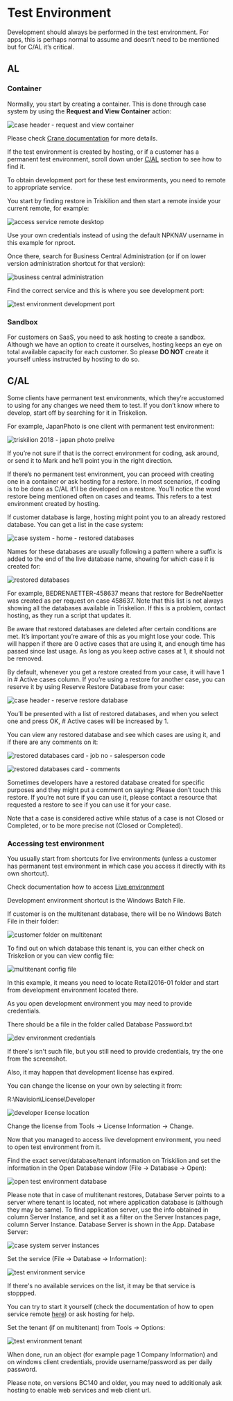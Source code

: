 # Test Environment
Development should always be performed in the test environment. For apps, this is perhaps normal to assume and doesn’t need to be mentioned but for C/AL it’s critical.

## AL

### Container
Normally, you start by creating a container. This is done through case system by using the **Request and View Container** action:

![case header - request and view container](../.attachments/CaseHeader-RequestAndViewContainer.png)

Please check [Crane documentation](../Crane-Containers/Crane-Features.md) for more details.

If the test environment is created by hosting, or if a customer has a permanent test environment, scroll down under [C/AL](#cal) section to see how to find it.

To obtain development port for these test environments, you need to remote to appropriate service.

You start by finding restore in Triskilion and then start a remote inside your current remote, for example:

![access service remote desktop](../.attachments/AccessingServiceRemoteDesktop.png)

Use your own credentials instead of using the default NPKNAV username in this example for nproot.

Once there, search for Business Central Administration (or if on lower version administration shortcut for that version):

![business central administration](../.attachments/BusinessCentralAdministration.png)

Find the correct service and this is where you see development port:

![test environment development port](../.attachments/TestEnvironmentDevelopmentPort.png)

### Sandbox
For customers on SaaS, you need to ask hosting to create a sandbox. Although we have an option to create it ourselves, hosting keeps an eye on total available capacity for each customer. So please **DO NOT** create it yourself unless instructed by hosting to do so.

## C/AL

Some clients have permanent test environments, which they’re accustomed to using for any changes we need them to test. If you don’t know where to develop, start off by searching for it in Triskelion.

For example, JapanPhoto is one client with permanent test environment:

![triskilion 2018 - japan photo prelive](../.attachments/Triskilion2018-JapanPhotoPrelive.png)

If you’re not sure if that is the correct environment for coding, ask around, or send it to Mark and he’ll point you in the right direction.

If there’s no permanent test environment, you can proceed with creating one in a container or ask hosting for a restore. In most scenarios, if coding is to be done as C/AL it’ll be developed on a restore. You'll notice the word restore being mentioned often on cases and teams. This refers to a test environment created by hosting.

If customer database is large, hosting might point you to an already restored database. You can get a list in the case system:

![case system - home - restored databases](../.attachments/CaseSystem-Home-RestoredDatabases.png)

Names for these databases are usually following a pattern where a suffix is added to the end of the live database name, showing for which case it is created for:

![restored databases](../.attachments/RestoredDatabases.png)

For example, BEDRENAETTER-458637 means that restore for BedreNaetter was created as per request on case 458637. Note that this list is not always showing all the databases available in Triskelion. If this is a problem, contact hosting, as they run a script that updates it.

Be aware that restored databases are deleted after certain conditions are met. It’s important you’re aware of this as you might lose your code. This will happen if there are 0 active cases that are using it, and enough time has passed since last usage. As long as you keep active cases at 1, it should not be removed.

By default, whenever you get a restore created from your case, it will have 1 in # Active cases column. If you’re using a restore for another case, you can reserve it by using Reserve Restore Database from your case:

![case header - reserve restore database](../.attachments/CaseHeader-ReserveRestoreDatabase.png)

You’ll be presented with a list of restored databases, and when you select one and press OK, # Active cases will be increased by 1.

You can view any restored database and see which cases are using it, and if there are any comments on it:

![restored databases card - job no - salesperson code](../.attachments/RestoredDatabasesCard-JobNo-SalespersonCode.png)

![restored databases card - comments](../.attachments/RestoredDatabasesCard-Comments.png)

Sometimes developers have a restored database created for specific purposes and they might put a comment on saying: Please don’t touch this restore. If you’re not sure if you can use it, please contact a resource that requested a restore to see if you can use it for your case.

Note that a case is considered active while status of a case is not Closed or Completed, or to be more precise not (Closed or Completed).

### Accessing test environment

You usually start from shortcuts for live environments (unless a customer has permanent test environment in which case you access it directly with its own shortcut).

Check documentation how to access [Live environment](./AccessingCustomersDatabase.md)

Development environment shortcut is the Windows Batch File.

If customer is on the multitenant database, there will be no Windows Batch File in their folder:

![customer folder on multitenant](../.attachments/CustomerFolderOnMultitenant.png)

To find out on which database this tenant is, you can either check on Triskelion or you can view config file:

![multitenant config file](../.attachments/MultitenantConfigFile.png)

In this example, it means you need to locate Retail2016-01 folder and start from development environment located there.

As you open development environment you may need to provide credentials.

There should be a file in the folder called Database Password.txt

![dev environment credentials](../.attachments/DevEnvironmentCredentials.png)

If there's isn't such file, but you still need to provide credentials, try the one from the screenshot.

Also, it may happen that development license has expired.

You can change the license on your own by selecting it from: 

R:\Navision\License\Developer

![developer license location](../.attachments/DeveloperLicenseLocation.png)

Change the license from Tools -> License Information -> Change.

Now that you managed to access live development environment, you need to open test environment from it.

Find the exact server/database/tenant information on Triskilion and set the information in the Open Database window (File -> Database -> Open):

![open test environment database](../.attachments/OpenTestEnvironmentDatabase.png)

Please note that in case of multitenant restores, Database Server points to a server where tenant is located, not where application database is (although they may be same). To find application server, use the info obtained in column Server Instance, and set it as a filter on the Server Instances page, column Server Instance. Database Server is shown in the App. Database Server:

![case system server instances](../.attachments/CaseSystem-ServerInstances-AppDatabaseServer.png)

Set the service (File -> Database -> Information):

![test environment service](../.attachments/TestEnvironmentService.png)

If there's no available services on the list, it may be that service is stoppped. 

You can try to start it yourself (check the documentation of how to open service remote [here](#al)) or ask hosting for help.

Set the tenant (if on multitenant) from Tools -> Options:

![test environment tenant](../.attachments/TestEnvironmentTenant.png)

When done, run an object (for example page 1 Company Information) and on windows client credentials, provide username/password as per daily password.

Please note, on versions BC140 and older, you may need to additionaly ask hosting to enable web services and web client url.